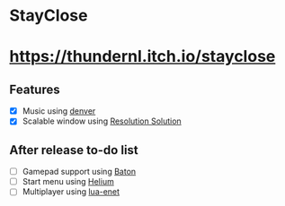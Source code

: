 # StayClose

# https://thundernl.itch.io/stayclose

## Features
- [x] Music using [denver](https://github.com/superzazu/denver.lua)
- [x] Scalable window using [Resolution Solution](https://github.com/Vovkiv/resolution_solution)

## After release to-do list
- [ ] Gamepad support using [Baton](https://github.com/tesselode/baton)
- [ ] Start menu using [Helium](https://github.com/qeffects/helium)
- [ ] Multiplayer using [lua-enet](https://love2d.org/wiki/lua-enet)
